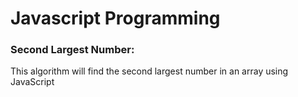 # Javascript Programming

### Second Largest Number:

This algorithm will find the second largest number in an array using JavaScript
